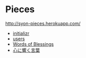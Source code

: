 Pieces
======

http://syon-pieces.herokuapp.com/

* [initializr](http://syon-pieces.herokuapp.com/initializr)
* [users](http://syon-pieces.herokuapp.com/users)
* [Words of Blessings](http://syon-pieces.herokuapp.com/words/bless)
* [心に響く言葉](http://syon-pieces.herokuapp.com/words/adage)